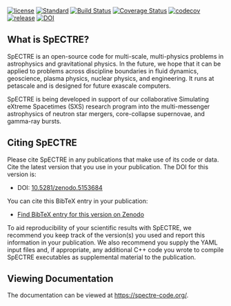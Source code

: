 [//]: # (Distributed under the MIT License.)
[//]: # (See LICENSE.txt for details.)

[![license](https://img.shields.io/badge/license-MIT-blue.svg)](https://github.com/sxs-collaboration/spectre/blob/develop/LICENSE.txt)
[![Standard](https://img.shields.io/badge/c%2B%2B-17-blue.svg)](https://en.wikipedia.org/wiki/C%2B%2B#Standardization)
[![Build Status](https://github.com/sxs-collaboration/spectre/workflows/Tests/badge.svg?branch=develop)](https://github.com/sxs-collaboration/spectre/actions)
[![Coverage Status](https://coveralls.io/repos/github/sxs-collaboration/spectre/badge.svg?branch=develop)](https://coveralls.io/github/sxs-collaboration/spectre?branch=develop)
[![codecov](https://codecov.io/gh/sxs-collaboration/spectre/branch/develop/graph/badge.svg)](https://codecov.io/gh/sxs-collaboration/spectre)
[![release](https://img.shields.io/badge/release-v2021.08.02-informational)](https://github.com/sxs-collaboration/spectre/releases/tag/v2021.08.02)
[![DOI](https://zenodo.org/badge/doi/10.5281/zenodo.5153684.svg)](https://doi.org/10.5281/zenodo.5153684)

## What is SpECTRE?

SpECTRE is an open-source code for multi-scale, multi-physics problems
in astrophysics and gravitational physics. In the future, we hope that
it can be applied to problems across discipline boundaries in fluid
dynamics, geoscience, plasma physics, nuclear physics, and
engineering. It runs at petascale and is designed for future exascale
computers.

SpECTRE is being developed in support of our collaborative Simulating
eXtreme Spacetimes (SXS) research program into the multi-messenger
astrophysics of neutron star mergers, core-collapse supernovae, and
gamma-ray bursts.

## Citing SpECTRE

Please cite SpECTRE in any publications that make use of its code or data. Cite
the latest version that you use in your publication. The DOI for this version
is:

- DOI: [10.5281/zenodo.5153684](https://doi.org/10.5281/zenodo.5153684)

You can cite this BibTeX entry in your publication:

- [Find BibTeX entry for this version on Zenodo](https://zenodo.org/record/5153684/export/hx)

To aid reproducibility of your scientific results with SpECTRE, we recommend you
keep track of the version(s) you used and report this information in your
publication. We also recommend you supply the YAML input files and, if
appropriate, any additional C++ code you wrote to compile SpECTRE executables as
supplemental material to the publication.

## Viewing Documentation

The documentation can be viewed at https://spectre-code.org/.
